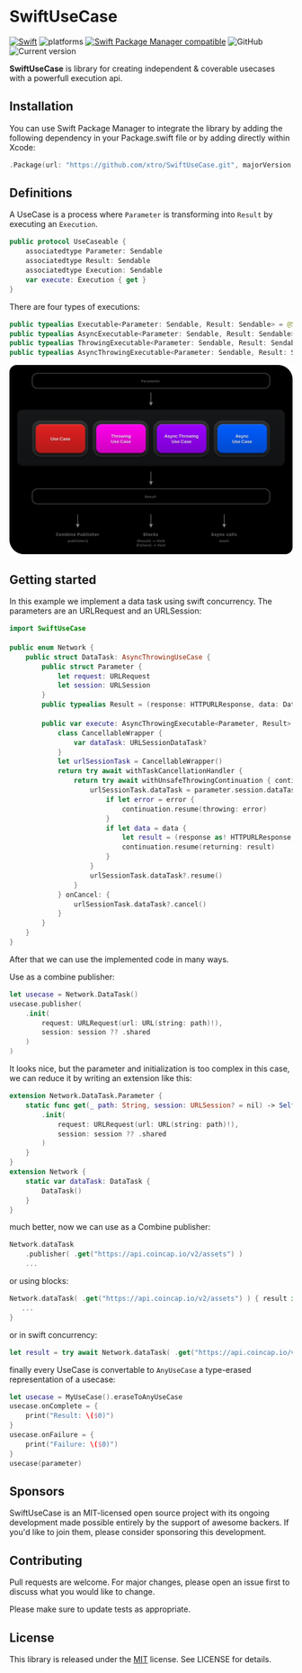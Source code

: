 # SwiftUseCase

[![Swift](https://github.com/xtro/SwiftUseCase/actions/workflows/swift.yml/badge.svg?branch=main)](https://github.com/xtro/SwiftUseCase/actions/workflows/swift.yml) ![platforms](https://img.shields.io/badge/platform-iOS%20%7C%20watchOS%20%7C%20tvOS%20%7C%20macOS-333333) [![Swift Package Manager compatible](https://img.shields.io/badge/Swift%20Package%20Manager-compatible-brightgreen.svg)](https://github.com/apple/swift-package-manager) ![GitHub](https://img.shields.io/github/license/xtro/SwiftUseCase) ![Current version](https://img.shields.io/github/v/tag/xtro/SwiftUseCase)

**SwiftUseCase** is library for creating independent & coverable usecases with a powerfull execution api.

## Installation
You can use Swift Package Manager to integrate the library by adding the following dependency in your Package.swift file or by adding directly within Xcode:

```swift
.Package(url: "https://github.com/xtro/SwiftUseCase.git", majorVersion: 1)
```

## Definitions

A UseCase is a process where ``Parameter`` is transforming into ``Result`` by executing an ``Execution``. 
```swift
public protocol UseCaseable {
    associatedtype Parameter: Sendable
    associatedtype Result: Sendable
    associatedtype Execution: Sendable
    var execute: Execution { get }
}
```

There are four types of executions:
```swift
public typealias Executable<Parameter: Sendable, Result: Sendable> = @Sendable (Parameter) -> Result
public typealias AsyncExecutable<Parameter: Sendable, Result: Sendable> = @Sendable (Parameter) async -> Result
public typealias ThrowingExecutable<Parameter: Sendable, Result: Sendable> = @Sendable (Parameter) throws -> Result
public typealias AsyncThrowingExecutable<Parameter: Sendable, Result: Sendable> = @Sendable (Parameter) async throws -> Result
```

![](./Documentation/SwiftUseCase.docc/Resources/usecase_map.png)

## Getting started
In this example we implement a data task using swift concurrency. The parameters are an URLRequest and an URLSession:
```swift
import SwiftUseCase

public enum Network {
    public struct DataTask: AsyncThrowingUseCase {
        public struct Parameter {
            let request: URLRequest
            let session: URLSession
        }
        public typealias Result = (response: HTTPURLResponse, data: Data)
        
        public var execute: AsyncThrowingExecutable<Parameter, Result> = { parameter in
            class CancellableWrapper {
                var dataTask: URLSessionDataTask?
            }
            let urlSessionTask = CancellableWrapper()
            return try await withTaskCancellationHandler {
                return try await withUnsafeThrowingContinuation { continuation in
                    urlSessionTask.dataTask = parameter.session.dataTask(with: parameter.request) { data, response, error in
                        if let error = error {
                            continuation.resume(throwing: error)
                        }
                        if let data = data {
                            let result = (response as! HTTPURLResponse, data)
                            continuation.resume(returning: result)
                        }
                    }
                    urlSessionTask.dataTask?.resume()
                }
            } onCancel: {
                urlSessionTask.dataTask?.cancel()
            }
        }
    }
}
```

After that we can use the implemented code in many ways. 

Use as a combine publisher:
```swift
let usecase = Network.DataTask()
usecase.publisher(
    .init(
        request: URLRequest(url: URL(string: path)!),
        session: session ?? .shared
    )
)
```

It looks nice, but the parameter and initialization is too complex in this case, we can reduce it by writing an extension like this:

```swift
extension Network.DataTask.Parameter {
    static func get(_ path: String, session: URLSession? = nil) -> Self {
        .init(
            request: URLRequest(url: URL(string: path)!),
            session: session ?? .shared
        )
    }
}
extension Network {
    static var dataTask: DataTask {
        DataTask()
    }
}
```

much better, now we can use as a Combine publisher:
```swift
Network.dataTask
    .publisher( .get("https://api.coincap.io/v2/assets") )
    ...
```
or using blocks:
```swift
Network.dataTask( .get("https://api.coincap.io/v2/assets") ) { result in
   ...
}
```

or in swift concurrency:
```swift
let result = try await Network.dataTask( .get("https://api.coincap.io/v2/assets") )
```

finally every UseCase is convertable to ``AnyUseCase`` a type-erased representation of a usecase:
```swift
let usecase = MyUseCase().eraseToAnyUseCase
usecase.onComplete = {
    print("Result: \($0)")
}
usecase.onFailure = {
    print("Failure: \($0)")
}
usecase(parameter)
```

## Sponsors
SwiftUseCase is an MIT-licensed open source project with its ongoing development made possible entirely by the support of awesome backers. If you'd like to join them, please consider sponsoring this development.

## Contributing
Pull requests are welcome. For major changes, please open an issue first
to discuss what you would like to change.

Please make sure to update tests as appropriate.

## License
This library is released under the [MIT](https://choosealicense.com/licenses/mit/) license. See LICENSE for details.
